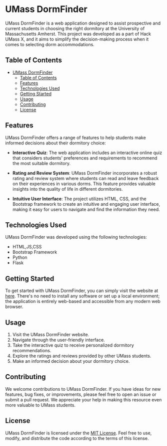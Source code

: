 # UMass DormFinder

UMass DormFinder is a web application designed to assist prospective and current students in choosing the right dormitory at the University of Massachusetts Amherst. This project was developed as a part of Hack UMass X, and it aims to simplify the decision-making process when it comes to selecting dorm accommodations.

## Table of Contents

- [UMass DormFinder](#umass-dormfinder)
  - [Table of Contents](#table-of-contents)
  - [Features](#features)
  - [Technologies Used](#technologies-used)
  - [Getting Started](#getting-started)
  - [Usage](#usage)
  - [Contributing](#contributing)
  - [License](#license)

## Features

UMass DormFinder offers a range of features to help students make informed decisions about their dormitory choice:

- **Interactive Quiz**: The web application includes an interactive online quiz that considers students' preferences and requirements to recommend the most suitable dormitory.

- **Rating and Review System**: UMass DormFinder incorporates a robust rating and review system where students can read and leave feedback on their experiences in various dorms. This feature provides valuable insights into the quality of life in different dormitories.

- **Intuitive User Interface**: The project utilizes HTML, CSS, and the Bootstrap framework to create an intuitive and engaging user interface, making it easy for users to navigate and find the information they need.

## Technologies Used

UMass DormFinder was developed using the following technologies:

- HTML,JS,CSS
- Bootstrap Framework
- Python
- Flask

## Getting Started

To get started with UMass DormFinder, you can simply visit the website at [here](https://umass-dorm-finder.onrender.com). There's no need to install any software or set up a local environment; the application is entirely web-based and accessible from any modern web browser.

## Usage

1. Visit the UMass DormFinder website.
2. Navigate through the user-friendly interface.
3. Take the interactive quiz to receive personalized dormitory recommendations.
4. Explore the ratings and reviews provided by other UMass students.
5. Make an informed decision about your dormitory choice.

## Contributing

We welcome contributions to UMass DormFinder. If you have ideas for new features, bug fixes, or improvements, please feel free to open an issue or submit a pull request. We appreciate your help in making this resource even more valuable to UMass students.

## License

UMass DormFinder is licensed under the [MIT License](LICENSE). Feel free to use, modify, and distribute the code according to the terms of this license.

